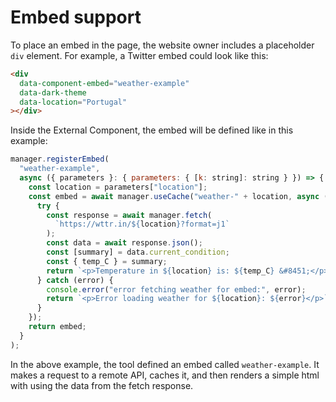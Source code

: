 # Embed support

To place an embed in the page, the website owner includes a placeholder `div` element. For example, a Twitter embed could look like this:

```html
<div
  data-component-embed="weather-example"
  data-dark-theme
  data-location="Portugal"
></div>
```

Inside the External Component, the embed will be defined like in this example:

```js
manager.registerEmbed(
  "weather-example",
  async ({ parameters }: { parameters: { [k: string]: string } }) => {
    const location = parameters["location"];
    const embed = await manager.useCache("weather-" + location, async () => {
      try {
        const response = await manager.fetch(
          `https://wttr.in/${location}?format=j1`
        );
        const data = await response.json();
        const [summary] = data.current_condition;
        const { temp_C } = summary;
        return `<p>Temperature in ${location} is: ${temp_C} &#8451;</p>`;
      } catch (error) {
        console.error("error fetching weather for embed:", error);
        return `<p>Error loading weather for ${location}: ${error}</p>`;
      }
    });
    return embed;
  }
);
```

In the above example, the tool defined an embed called `weather-example`. It makes a request to a remote API, caches it, and then renders a simple html with using the data from the fetch response.
